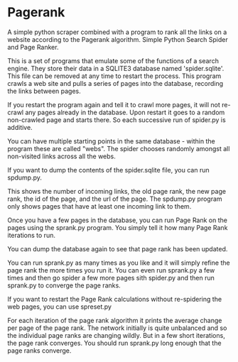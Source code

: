 # Pagerank
A simple python scraper combined with a program to rank all the links on a website according to the Pagerank algorithm.
Simple Python Search Spider and Page Ranker.

This is a set of programs that emulate some of the functions of a 
search engine. They store their data in a SQLITE3 database named
'spider.sqlite'. This file can be removed at any time to restart the
process.
This program crawls a web site and pulls a series of pages into the
database, recording the links between pages.

If you restart the program again and tell it to crawl more
pages, it will not re-crawl any pages already in the database. Upon 
restart it goes to a random non-crawled page and starts there. So 
each successive run of spider.py is additive.

You can have multiple starting points in the same database - 
within the program these are called "webs". The spider
chooses randomly amongst all non-visited links across all
the webs.

If you want to dump the contents of the spider.sqlite file, you can 
run spdump.py.

This shows the number of incoming links, the old page rank, the new page
rank, the id of the page, and the url of the page. The spdump.py program
only shows pages that have at least one incoming link to them.

Once you have a few pages in the database, you can run Page Rank on the
pages using the sprank.py program. You simply tell it how many Page
Rank iterations to run.

You can dump the database again to see that page rank has been updated.

You can run sprank.py as many times as you like and it will simply refine
the page rank the more times you run it. You can even run sprank.py a few times
and then go spider a few more pages sith spider.py and then run sprank.py
to converge the page ranks.

If you want to restart the Page Rank calculations without re-spidering the 
web pages, you can use spreset.py

For each iteration of the page rank algorithm it prints the average
change per page of the page rank. The network initially is quite 
unbalanced and so the individual page ranks are changing wildly.
But in a few short iterations, the page rank converges. You 
should run sprank.py long enough that the page ranks converge.
